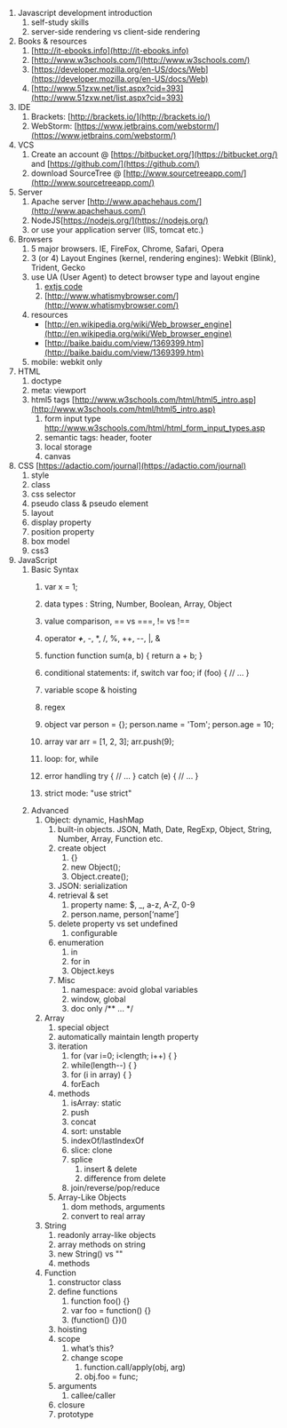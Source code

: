 1. Javascript development introduction
    1. self-study skills
    1. server-side rendering vs client-side rendering
1. Books & resources
    1. [http://it-ebooks.info](http://it-ebooks.info)
	1. [http://www.w3schools.com/](http://www.w3schools.com/)
	1. [https://developer.mozilla.org/en-US/docs/Web](https://developer.mozilla.org/en-US/docs/Web)
	1. [http://www.51zxw.net/list.aspx?cid=393](http://www.51zxw.net/list.aspx?cid=393)
1. IDE
	1. Brackets: [http://brackets.io/](http://brackets.io/)
	1. WebStorm: [https://www.jetbrains.com/webstorm/](https://www.jetbrains.com/webstorm/)
1. VCS
	1. Create an account @ [https://bitbucket.org/](https://bitbucket.org/) and [https://github.com/](https://github.com/)
	1. download SourceTree @ [http://www.sourcetreeapp.com/](http://www.sourcetreeapp.com/)
1. Server
	1. Apache server [http://www.apachehaus.com/](http://www.apachehaus.com/)
    1. NodeJS[https://nodejs.org/](https://nodejs.org/)
	1. or use your application server (IIS, tomcat etc.)
1. Browsers
	1. 5 major browsers. IE, FireFox, Chrome, Safari, Opera
	1. 3 (or 4) Layout Engines (kernel, rendering engines): Webkit (Blink), Trident, Gecko
	1. use UA (User Agent) to detect browser type and layout engine
        1. [extjs code](http://docs.sencha.com/extjs/5.1/5.1.1-apidocs/source/OS.html#Ext-os)
        1. [http://www.whatismybrowser.com/](http://www.whatismybrowser.com/)
	1. resources
		- [http://en.wikipedia.org/wiki/Web_browser_engine](http://en.wikipedia.org/wiki/Web_browser_engine)
		- [http://baike.baidu.com/view/1369399.htm](http://baike.baidu.com/view/1369399.htm)
	1. mobile: webkit only
1. HTML
	1. doctype
	1. meta: viewport
	1. html5 tags [http://www.w3schools.com/html/html5_intro.asp](http://www.w3schools.com/html/html5_intro.asp)
		1. form input type http://www.w3schools.com/html/html_form_input_types.asp
		1. semantic tags: header, footer
		1. local storage
		1. canvas
1. CSS [https://adactio.com/journal](https://adactio.com/journal)
    1. style
	1. class
	1. css selector
	1. pseudo class & pseudo element
	1. layout
	1. display property
	1. position property
	1. box model
	1. css3
1. JavaScript
    1. Basic Syntax
        1. var x = 1;
        1. data types : String, Number, Boolean, Array, Object
        1. value comparison, == vs ===, != vs !==
        1. operator ***+***, -, *, /, %, ++, --, |, &
        1. function
                function sum(a, b) {
                    return a + b;
                }

        1. conditional statements: if, switch 
                var foo;
                if (foo) {
                    // ...
                }

        1. variable scope & hoisting
        1. regex
        1. object
                var person = {};
                person.name = 'Tom';
                person.age = 10;

        1. array
                var arr = [1, 2, 3];
                arr.push(9);

        1. loop: for, while
        1. error handling
                try {
                    // ...
                } catch (e) {
                    // ...
                }
        
        1. strict mode: "use strict"
    1. Advanced
        1. Object: dynamic, HashMap
            1. built-in objects. JSON, Math, Date, RegExp, Object, String, Number, Array, Function etc.
            1. create object
                1. {}
                1. new Object();
                1. Object.create();
            1. JSON: serialization
            1. retrieval & set
                1. property name: $, _, a-z, A-Z, 0-9
                1. person.name, person[‘name’]
            1. delete property vs set undefined
                1. configurable
            1. enumeration
                1. in
                1. for in
                1. Object.keys
            1. Misc
                1. namespace: avoid global variables
                1. window, global
                1. doc only /** ... */
        1. Array
            1. special object
            1. automatically maintain length property
            1. iteration
                1. for (var i=0; i<length; i++) { }
                1. while(length--) { }
                1. for (i in array) { }
                1. forEach
            1. methods
                1. isArray: static
                1. push
                1. concat
                1. sort: unstable
                1. indexOf/lastIndexOf
                1. slice: clone
                1. splice
                    1. insert & delete
                    1. difference from delete
                1. join/reverse/pop/reduce
            1. Array-Like Objects
                1. dom methods, arguments
                1. convert to real array
        1. String
            1. readonly array-like objects
            1. array methods on string
            1. new String() vs ""
            1. methods
        1. Function
            1. constructor class
            1. define functions
                1. function foo() {}
                1. var foo = function() {}
                1. (function() {})()
            1. hoisting
            1. scope
                1. what’s this?
                1. change scope
                    1. function.call/apply(obj, arg)
                    1. obj.foo = func;
            1. arguments
                1. callee/caller
            1. closure
            1. prototype
